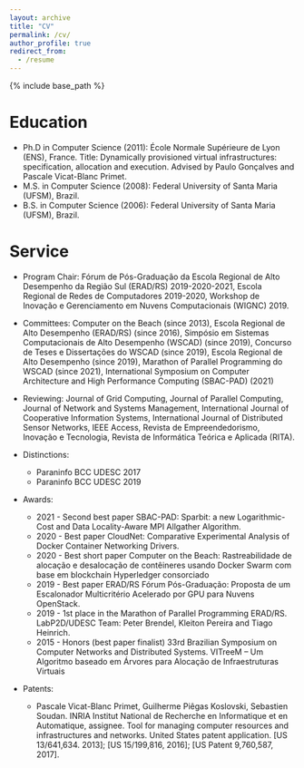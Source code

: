 ```yaml
---
layout: archive
title: "CV"
permalink: /cv/
author_profile: true
redirect_from:
  - /resume
---
```


{% include base_path %}

Education
======
* Ph.D in Computer Science (2011): École Normale Supérieure de Lyon (ENS), France. Title: Dynamically provisioned virtual infrastructures: specification, allocation and execution. Advised by Paulo Gonçalves and Pascale Vicat-Blanc Primet.
* M.S. in Computer Science (2008): Federal University of Santa Maria (UFSM), Brazil.
* B.S. in Computer Science (2006): Federal University of Santa Maria (UFSM), Brazil.

Service
======
* Program Chair: Fórum de Pós-Graduação da Escola Regional de Alto Desempenho da Região Sul (ERAD/RS) 2019-2020-2021, Escola Regional de Redes de Computadores 2019-2020, Workshop de Inovação e Gerenciamento em Nuvens Computacionais (WIGNC) 2019.

* Committees: Computer on the Beach (since 2013), Escola Regional de Alto Desempenho (ERAD/RS) (since 2016), Simpósio em Sistemas Computacionais de Alto Desempenho (WSCAD) (since 2019), Concurso de Teses e Dissertações do WSCAD (since 2019), Escola Regional de Alto Desempenho (since 2019), Marathon of Parallel Programming do WSCAD (since 2021), International Symposium on Computer Architecture and High Performance Computing (SBAC-PAD) (2021)

* Reviewing: Journal of Grid Computing, Journal of Parallel Computing, Journal of Network and Systems Management, International Journal of Cooperative Information Systems,  International Journal of Distributed Sensor Networks, IEEE Access, Revista de Empreendedorismo, Inovação e Tecnologia, Revista de Informática Teórica e Aplicada (RITA).

* Distinctions:
  * Paraninfo BCC UDESC 2017
  * Paraninfo BCC UDESC 2019

* Awards:
  * 2021 - Second best paper SBAC-PAD: Sparbit: a new Logarithmic-Cost and Data Locality-Aware MPI Allgather Algorithm.
  * 2020 - Best paper CloudNet: Comparative Experimental Analysis of Docker Container Networking Drivers.
  * 2020 - Best short paper Computer on the Beach: Rastreabilidade de alocação e desalocação de contêineres usando Docker Swarm com base em blockchain Hyperledger consorciado
  * 2019 - Best paper ERAD/RS Fórum Pós-Graduação: Proposta de um Escalonador Multicritério Acelerado por GPU para Nuvens OpenStack.
  * 2019 - 1st place in the Marathon of Parallel Programming ERAD/RS. LabP2D/UDESC Team: Peter Brendel, Kleiton Pereira and Tiago Heinrich.
  * 2015 - Honors (best paper finalist) 33rd Brazilian Symposium on Computer Networks and Distributed Systems.  VITreeM – Um Algoritmo baseado em Árvores para Alocação de Infraestruturas Virtuais
  

* Patents:
  * Pascale Vicat-Blanc Primet, Guilherme Piêgas Koslovski, Sebastien Soudan. INRIA Institut National de Recherche en Informatique et en Automatique, assignee. Tool for managing computer resources and infrastructures and networks. United States patent application. [US 13/641,634. 2013]; [US 15/199,816, 2016]; [US Patent 9,760,587, 2017].




